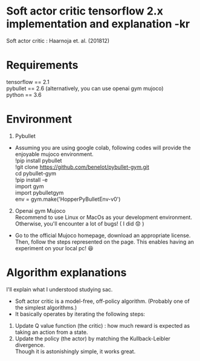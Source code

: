 # Soft actor critic tensorflow 2.x implementation and explanation -kr

Soft actor critic : Haarnoja et. al. (201812)

# Requirements
tensorflow == 2.1  
pybullet == 2.6 (alternatively, you can use openai gym mujoco)  
python == 3.6  


# Environment
1. Pybullet  
* Assuming you are using google colab, following codes will provide the enjoyable mujoco environment.  
!pip install pybullet  
!git clone https://github.com/benelot/pybullet-gym.git  
cd pybullet-gym  
!pip install -e  
import gym  
import pybulletgym  
env = gym.make('HopperPyBulletEnv-v0')  

2. Openai gym Mujoco  
Recommend to use Linux or MacOs as your development environment. Otherwise, you'll encounter a lot of bugs! ( I did :worried: )  
* Go to the official Mujoco homepage, download an appropriate license. Then, follow the steps represented on the page.
This enables having an experiment on your local pc! :satisfied:


# Algorithm explanations
I'll explain what I understood studying sac.   
* Soft actor critic is a model-free, off-policy algorithm. (Probably one of the simplest algorithms.)  
* It basically operates by iterating the following steps:
1. Update Q value function (the critic) : how much reward is expected as taking an action from a state.  
2. Update the policy (the actor) by matching the Kullback-Leibler divergence.   
Though it is astonishingly simple, it works great. 


